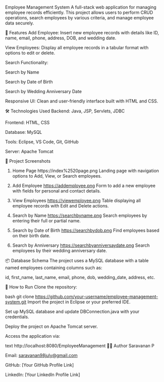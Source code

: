 Employee Management System
A full-stack web application for managing employee records efficiently. This project allows users to perform CRUD operations, search employees by various criteria, and manage employee data securely.

🚀 Features
Add Employee: Insert new employee records with details like ID, name, email, phone, address, DOB, and wedding date.

View Employees: Display all employee records in a tabular format with options to edit or delete.

Search Functionality:

Search by Name

Search by Date of Birth

Search by Wedding Anniversary Date

Responsive UI: Clean and user-friendly interface built with HTML and CSS.

🛠️ Technologies Used
Backend: Java, JSP, Servlets, JDBC

Frontend: HTML, CSS

Database: MySQL

Tools: Eclipse, VS Code, Git, GitHub

Server: Apache Tomcat

📸 Project Screenshots
1. Home Page
https://index%2520page.png
Landing page with navigation options to Add, View, or Search employees.

2. Add Employee
https://addemployee.png
Form to add a new employee with fields for personal and contact details.

3. View Employees
https://viewemployee.png
Table displaying all employee records with Edit and Delete actions.

4. Search by Name
https://searchbyname.png
Search employees by entering their full or partial name.

5. Search by Date of Birth
https://searchbydob.png
Find employees based on their birth date.

6. Search by Anniversary
https://searchbyanniversaydate.png
Search employees by their wedding anniversary date.

📦 Database Schema
The project uses a MySQL database with a table named employees containing columns such as:

id, first_name, last_name, email, phone, dob, wedding_date, address, etc.

🧩 How to Run
Clone the repository:

bash
git clone https://github.com/your-username/employee-management-system.git
Import the project in Eclipse or your preferred IDE.

Set up MySQL database and update DBConnection.java with your credentials.

Deploy the project on Apache Tomcat server.

Access the application via:

text
http://localhost:8080/EmployeeManagement
👨‍💻 Author
Saravanan P

Email: saravanan98july@gmail.com

GitHub: [Your GitHub Profile Link]

LinkedIn: [Your LinkedIn Profile Link]
